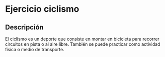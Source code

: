 # Ejercicio ciclismo

## Descripción
El ciclismo es un deporte que consiste en montar en bicicleta para recorrer circuitos en pista o al aire libre. También se puede practicar como actividad física o medio de transporte. 